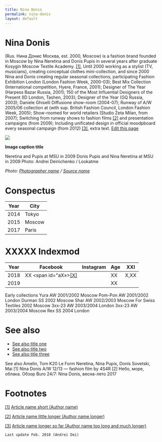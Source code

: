```yaml
---
title: Nina Donis
permalink: nina-donis
layout: default
---
```




# Nina Donis


 (Rus. Нина Донис Москва, est. 2000, Moscow) is a fashion brand founded in Moscow by Nina Neretina and Donis Pupis in several years after graduate Kosygin Moscow Textile Academy. <span id="a1">[\[1\]](#f1)</span>, Until 2000 working as a stylist (TV, musicians), creating conceptual clothes mini-collection, and since 2000 Nina and Donis creating regular seasonal collections, participating Fashion Exhibition London (London Fashion Week, 2000-03); Best Mix Collection (International competition, Hyere, France, 2001); Designer of The Year (Harpess Bazar Russia, 2001); 150 of the Most Influential Designers of the Present (ID London, Tashen, 2003); Designer of the Year (GQ Russia, 2003); Daniele Ghiselli Diffusione show-room (2004-07); Runway of A/W 2005/06 collection at (with sup. British Fashion Council, London Fashion Week, 2005); Show-roomed for world retailers (Studio Zeta Milan, from 2007); Switching from runway shows to fashion films <span id="a2">[\[2\]](#f2)</span> and presentation campaigns (from 2009); Including unificated design in official moodpboard every seasonal campaign (from 2012) <span id="a3">[\[3\]](#f3)</span>, extra text. [Edit this page](http://prose.io/#indexmod/encyclopedia/edit/master/nina-donis.md)

![](/encyclopedia/images/image-name.jpg)

**Image caption title**

Neretina and Pupis at MSU in 2009
Donis Pupis and Nina Neretina at MSU in 2009
Photo: Andrei Deinichenko / Lookatme

*Photo: [Photographer name](/photographer-name-page) / [Source name](/source-name-page)*

# Conspectus

|Year|City|
|----|-----|
|2014|Tokyo|
|2015|Moscow|
|2017|Paris|

# ХХХХХ Indexmod

|Year|Facebook|Instagram|Age|ХХI|
|-|-|-|-|-|
|2018|ХХ <span id="aХ»>[\[Х\]](#fХ)</span>||ХХ|Х,ХХ|
|2019|||ХХ||

Early collections
Yura	AW 2001/2002	Moscow
Pom-Pon	AW 2001/2002	London
Durman	SS 2002	Moscow
Shar	AW 2002/2003	Moscow
For Swiss Textiles	2002	Moscow
3хх-23	AW 2003/2004	London
3хх-23	AW 2003/2004	Moscow
Rex	SS 2004	London

# See also

+ [See also title one](page-template)
+ [See also title two](page-template)
+ [See also title three](page-template)

See also
Amelin, Tom
K20
Le Form
Neretina, Nina
Pupis, Donis
Sovetski, Mai
[1] Nina Donis A/W 12/13 — fashion film by 4S4R [2] Небо, море, облака. Обзор Buro 24/7: Nina Donis, весна-лето 2017

# Footnotes

[[1]](#a1) <span id="f1"></span> [Article name short (Author name)](http://example.net/article)

[[2]](#a2) <span id="f2"></span> [Article name little longer (Author name longer)](http://example.net/article)

[[3]](#a3) <span id="f3"></span> [Article name longer so far (Author name too long and much longer)](http://example.net/article)

`Last update Feb. 2018 (Andrei Dei)`
